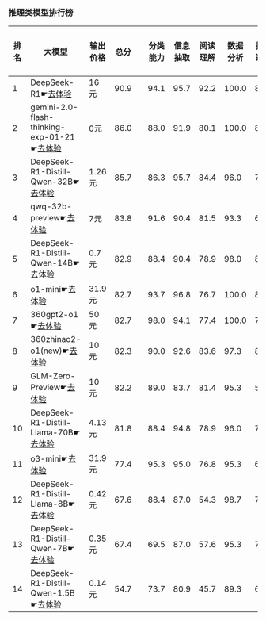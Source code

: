 ### 推理类模型排行榜
|排名|大模型|输出价格|总分| |分类能力|信息抽取|阅读理解|数据分析|指令遵从|算术运算|初中数学|符号推理|代词理解|诗词匹配|公务员考试|律师资格考试|高考|常识推理|文本蕴含|成语理解|情感分析|演绎推理|C3中文阅读理解|
|---|-----|-------|---|-|------|-------|------|-------|------|-------|------|-------|-------|------|---------|----------|---|------|-------|------|-------|-------|-----------|
|1|DeepSeek-R1☛[去体验](https://easyllm.site/static/modelcompare.html?type=open-source)|16元|90.9| |94.1|95.7|92.2|                    100.0|81.1|96.6|94.2|93.2|                    94.6|89.8|88.6|71.7|                    93.5|79.8|77.1|94.0|94.1|                    92.7|98.9|
|2|gemini-2.0-flash-thinking-exp-01-21☛[去体验](https://easyllm.site/static/modelcompare.html?type=proprietary)|0元|86.0| |88.0|91.9|80.1|                    100.0|84.7|99.7|98.4|89.6|                    93.0|82.0|85.1|47.4|                    82.6|80.8|68.3|89.6|95.0|                    95.1|96.7|
|3|DeepSeek-R1-Distill-Qwen-32B☛[去体验](https://easyllm.site/static/modelcompare.html?type=open-source)|1.26元|85.7| |86.3|95.7|84.4|                    96.0|78.8|94.7|90.2|88.1|                    94.4|88.6|76.2|49.2|                    84.0|75.8|70.2|85.8|97.4|                    95.9|95.8|
|4|qwq-32b-preview☛[去体验](https://easyllm.site/static/modelcompare.html?type=open-source)|7元|83.8| |91.6|90.4|81.5|                    93.3|60.6|97.5|95.6|71.6|                    89.5|84.0|78.0|50.8|                    80.6|73.7|72.6|84.1|97.4|                    92.7|96.3|
|5|DeepSeek-R1-Distill-Qwen-14B☛[去体验](https://easyllm.site/static/modelcompare.html?type=open-source)|0.7元|82.9| |88.4|90.4|78.9|                    98.0|80.9|94.3|88.5|83.1|                    92.7|86.6|68.0|42.3|                    78.4|80.8|62.3|83.8|97.2|                    94.3|94.4|
|6|o1-mini☛[去体验](https://easyllm.site/static/modelcompare.html?type=proprietary)|31.9元|82.7| |93.7|96.8|76.7|                    100.0|82.2|99.0|94.9|88.9|                    95.5|83.5|77.1|24.9|                    74.4|75.8|72.6|86.0|97.0|                    97.6|98.0|
|7|360gpt2-o1☛[去体验](https://easyllm.site/static/modelcompare.html?type=proprietary)|50元|82.7| |98.0|94.1|77.4|                    100.0|78.8|90.4|91.5|85.5|                    89.2|83.8|70.5|48.0|                    79.9|71.7|58.7|81.0|96.0|                    95.1|96.0|
|8|360zhinao2-o1(new)☛[去体验](https://easyllm.site/static/modelcompare.html?type=proprietary)|10元|82.3| |90.0|92.6|83.6|                    97.3|80.5|88.5|86.4|92.5|                    87.5|81.5|74.0|44.0|                    79.8|74.7|54.5|83.5|98.0|                    94.3|95.5|
|9|GLM-Zero-Preview☛[去体验](https://easyllm.site/static/modelcompare.html?type=proprietary)|10元|82.2| |89.0|83.7|81.4|                    95.3|54.2|64.0|97.2|84.1|                    93.0|82.5|75.6|49.1|                    81.2|81.8|73.0|84.3|96.7|                    96.7|96.6|
|10|DeepSeek-R1-Distill-Llama-70B☛[去体验](https://easyllm.site/static/modelcompare.html?type=open-source)|4.13元|81.8| |88.4|94.8|78.9|                    96.0|73.3|90.0|87.6|86.4|                    95.1|86.0|77.5|35.2|                    74.1|77.8|67.5|75.6|94.5|                    95.1|96.2|
|11|o3-mini☛[去体验](https://easyllm.site/static/modelcompare.html?type=proprietary)|31.9元|77.4| |95.3|95.0|76.8|                    95.3|64.4|96.2|84.8|81.2|                    89.0|72.5|62.2|26.1|                    61.6|73.7|59.1|85.6|96.9|                    91.1|93.1|
|12|DeepSeek-R1-Distill-Llama-8B☛[去体验](https://easyllm.site/static/modelcompare.html?type=open-source)|0.42元|67.6| |88.4|87.0|54.3|                    98.7|78.8|86.7|72.0|74.2|                    76.7|77.8|49.9|19.9|                    50.1|52.5|55.6|47.5|89.3|                    91.1|84.9|
|13|DeepSeek-R1-Distill-Qwen-7B☛[去体验](https://easyllm.site/static/modelcompare.html?type=open-source)|0.35元|67.4| |69.5|87.0|57.6|                    95.3|71.6|90.2|86.9|63.4|                    73.2|73.8|48.8|19.5|                    54.0|61.6|49.2|54.0|92.7|                    90.2|81.9|
|14|DeepSeek-R1-Distill-Qwen-1.5B☛[去体验](https://easyllm.site/static/modelcompare.html?type=open-source)|0.14元|54.7| |73.7|80.9|45.7|                    89.3|64.4|84.3|74.6|48.6|                    48.8|64.4|26.4|12.9|                    34.6|44.4|36.9|25.9|69.9|                    91.1|60.6|
<br><br>